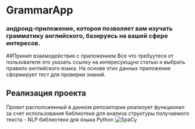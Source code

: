 # GrammarApp 
### андроид-приложение, котороя позволяет вам изучать грамматику английского, базируясь на вашей сфере интересов.

##Принип взаимодействия с приложением
  Все что требуутеся от пользователя это указать ссылку на интересующую статью и выбрать правило английского языка.
  На основе этих данных приложение сформирует тест для проверки знаний.

## Реализация проекта
Проект расположенный в данном репозитории реализует функционал за счет использования библиотеки 
для анализа структуры получаемого текста - NLP библиотеки для языка Python ![SpaCy](https://spacy.io/)
